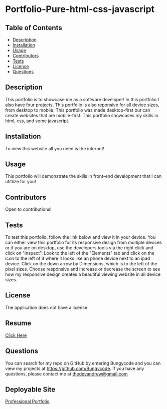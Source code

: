 # Portfolio-Pure-html-css-javascript

  ## Table of Contents
  * [Description](#description)
  * [Installation](#installation)
  * [Usage](#usage)
  * [Contributors](#contribution)
  * [Tests](#test)
  * [License](#license)
  * [Questions](#questions)
  
  ## Description 
  This portfolio is to showcase me as a software developer! In this portfolio I also have four projects. This portfolio is also reponsive for all device sizes, from desktop to mobile. This portfolio was made desktop-first but can create websites that are mobile-first. This portfolio showcases my skills in html, css, and some javascript.
  
  ## Installation 
  To view this website all you need is the internet!

  ## Usage 
  This portfolio will demonstrate the skills in front-end development that I can utitlize for you!

  ## Contributors
  Open to contributions!

  ## Tests
  To test this portfolio, follow the link below and view it in your device. You can either view this portfolio for its responsive design from multiple devices or if you are on desktop, use the developers tools via the right click and click on "inspect". Look to the left of the "Elements" tab and click on the icon to the left of it where it looks like an phone device next to an ipad device. Click on the down arrow by Dimensions, which is to the left of the pixel sizes. Choose responsive and increase or decrease the screen to see how my responsive design creates a beautiful viewing website in all device sizes.  

  ## License 
  The application does not have a license.
  
  ## Resume
  
  [Click Here](https://github.com/Bungycode/Portfolio-Pure-html-css-javascript/files/10868211/Bungcayao_Andrew_Resume_.pdf)


  ## Questions
  You can search for my repo on GitHub by entering Bungycode and you can view my projects at https://github.com/Bungycode. If you have any questions, please contact me at thedevandrew@gmail.com

  ## Deployable Site

  [Professional Portfolio](https://bungycode.github.io/Portfolio-Pure-html-css-javascript/)

